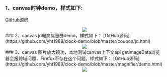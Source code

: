 ### 1、canvas时钟demo，样式如下:  
[GitHub源码](https://github.com/yht1989/clock-demo/blob/master/clock/clock.html)  
<div align='center'><img src='https://github.com/yht1989/clock-demo/blob/master/img/clock.png' /></div>
### 2、canvas jd电商优惠券demo，样式如下：  
[GitHub源码](https://github.com/yht1989/clock-demo/blob/master/coupon/jd.html)  
<div align='center'><img src='https://github.com/yht1989/clock-demo/blob/master/img/jd.png' /></div>  
### 3、canvas 图片放大镜功，本地测试canvas上下文api getImageData浏览器会报跨域问题，Firefox不存在这个问题。样式如下：  
[GitHub源码](https://github.com/yht1989/clock-demo/blob/master/magnifier/demo.html)  
<div align='center'><img src='https://github.com/yht1989/clock-demo/blob/master/img/magnifier.png' /></div>


